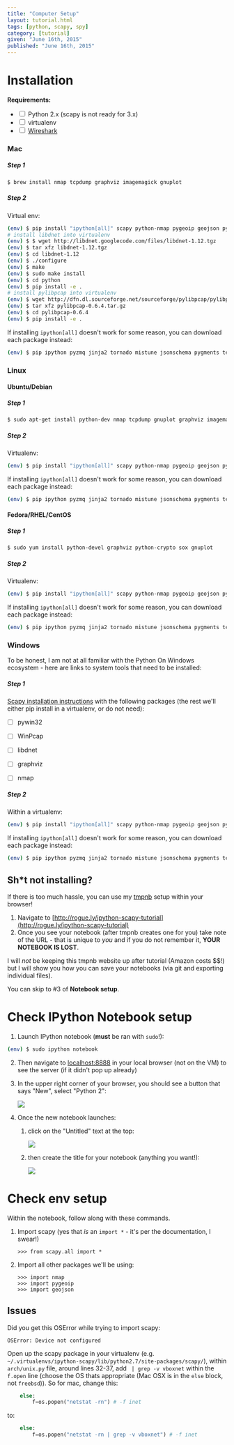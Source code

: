 ```yaml
---
title: "Computer Setup"
layout: tutorial.html
tags: [python, scapy, spy]
category: [tutorial]
given: "June 16th, 2015"
published: "June 16th, 2015"
---
```



# Installation

**Requirements:**

* <input type="checkbox"></input> Python 2.x  (scapy is not ready for 3.x)
* <input type="checkbox"></input> virtualenv
* <input type="checkbox"></input> <a href="https://www.wireshark.org/download.html">Wireshark</a>


### Mac

##### Step 1

```bash
$ brew install nmap tcpdump graphviz imagemagick gnuplot
```

##### Step 2

Virtual env:

```bash
(env) $ pip install "ipython[all]" scapy python-nmap pygeoip geojson pycrypto pypcap
# install libdnet into virtualenv
(env) $ $ wget http://libdnet.googlecode.com/files/libdnet-1.12.tgz
(env) $ tar xfz libdnet-1.12.tgz
(env) $ cd libdnet-1.12
(env) $ ./configure
(env) $ make
(env) $ sudo make install
(env) $ cd python
(env) $ pip install -e .
# install pylibpcap into virtualenv
(env) $ wget http://dfn.dl.sourceforge.net/sourceforge/pylibpcap/pylibpcap-0.6.4.tar.gz
(env) $ tar xfz pylibpcap-0.6.4.tar.gz
(env) $ cd pylibpcap-0.6.4
(env) $ pip install -e .
```

If installing `ipython[all]` doesn't work for some reason, you can download each package instead:

```bash
(env) $ pip ipython pyzmq jinja2 tornado mistune jsonschema pygments terminado functools32
```

### Linux

#### Ubuntu/Debian

##### Step 1

```bash
$ sudo apt-get install python-dev nmap tcpdump gnuplot graphviz imagemagick libpcap libdnet
```

##### Step 2

Virtualenv:

```bash
(env) $ pip install "ipython[all]" scapy python-nmap pygeoip geojson pycrypto pypcap
```

If installing `ipython[all]` doesn't work for some reason, you can download each package instead:

```bash
(env) $ pip ipython pyzmq jinja2 tornado mistune jsonschema pygments terminado functools32
```

#### Fedora/RHEL/CentOS

##### Step 1

```bash
$ sudo yum install python-devel graphviz python-crypto sox gnuplot
```

##### Step 2

Virtualenv:

```bash
(env) $ pip install "ipython[all]" scapy python-nmap pygeoip geojson pycrypto pypcap
```

If installing `ipython[all]` doesn't work for some reason, you can download each package instead:

```bash
(env) $ pip ipython pyzmq jinja2 tornado mistune jsonschema pygments terminado functools32
```

### Windows

To be honest, I am not at all familiar with the Python On Windows ecosystem - here are links to system tools that need to be installed:

##### Step 1

[Scapy installation instructions](http://www.secdev.org/projects/scapy/doc/installation.html#windows) with the following packages (the rest we'll either pip install in a virtualenv, or do not need):

* [ ] pywin32
* [ ] WinPcap
* [ ] libdnet
* [ ] graphviz
* [ ] nmap


##### Step 2

Within a virtualenv:

```bash
(env) $ pip install "ipython[all]" scapy python-nmap pygeoip geojson pycrypto pypcap
```

If installing `ipython[all]` doesn't work for some reason, you can download each package instead:

```bash
(env) $ pip ipython pyzmq jinja2 tornado mistune jsonschema pygments terminado functools32
```

## Sh*t not installing?

If there is too much hassle, you can use my [tmpnb](https://github.com/jupyter/tmpnb) setup within your browser!

1. Navigate to [http://rogue.ly/ipython-scapy-tutorial](http://rogue.ly/ipython-scapy-tutorial)
2. Once you see your notebook (after tmpnb creates one for you) take note of the URL - that is unique to *you* and if you do not remember it, **YOUR NOTEBOOK IS LOST**.

I will *not* be keeping this tmpnb website up after tutorial (Amazon costs $$!) but I will show you how you can save your notebooks (via git and exporting individual files).

You can skip to #3 of **Notebook setup**.



# Check IPython Notebook setup

1. Launch IPython notebook (**must** be ran with `sudo`!):

```bash
(env) $ sudo ipython notebook
```

2. Then navigate to [localhost:8888](http://localhost:8888) in your local browser (not on the VM) to see the server (if it didn't pop up already)
3. In the upper right corner of your browser, you should see a button that says "New", select "Python 2":

	<img src="{{ get_asset('images/spytutorial/screenshot1.png') }}" class="img-responsive img-rounded center-block"/>

4. Once the new notebook launches:

	1. click on the "Untitled" text at the top:

		<img src="{{ get_asset('images/spytutorial/screenshot2.png') }}" class="img-responsive img-rounded center-block"/>

	2.  then create the title for your notebook (anything you want!):

		<img src="{{ get_asset('images/spytutorial/screenshot3.png') }}" class="img-responsive img-rounded center-block"/>


# Check env setup

Within the notebook, follow along with these commands.


1. Import scapy (yes that _is_ an `import *` - it's per the documentation, I swear!)

	```pycon
	>>> from scapy.all import *
	```

2. Import all other packages we'll be using:

	```pycon
	>>> import nmap
	>>> import pygeoip
	>>> import geojson
	```

## Issues
Did you get this OSError while trying to import scapy:


	OSError: Device not configured

Open up the scapy package in your virtualenv (e.g. `~/.virtualenvs/ipython-scapy/lib/python2.7/site-packages/scapy/`), within `arch/unix.py` file, around lines 32-37, add ` | grep -v vboxnet` within the `f.open` line (choose the OS thats appropriate (Mac OSX is in the `else` block, not `freebsd`)).  So for mac, change this:

```python
	else:
		f=os.popen("netstat -rn") # -f inet
```

to:

```python
	else:
		f=os.popen("netstat -rn | grep -v vboxnet") # -f inet
```
